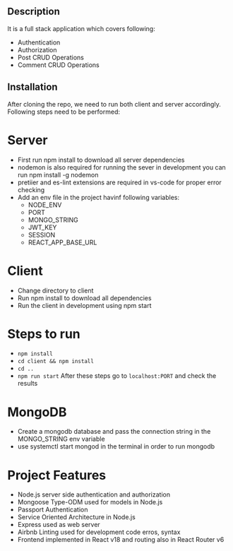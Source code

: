 
## Description

 It is a full stack application which covers following:
- Authentication
- Authorization
- Post CRUD Operations
- Comment CRUD Operations

## Installation

After cloning the repo, we need to run both client and server accordingly. Following steps
need to be performed:

# Server
- First run npm install to download all server dependencies
- nodemon is also required for running the sever in development you can run npm install -g nodemon
- pretiier and es-lint extensions are required in vs-code for proper error checking
- Add an env file in the project havinf following variables:
  - NODE_ENV
  - PORT
  - MONGO_STRING
  - JWT_KEY
  - SESSION
  - REACT_APP_BASE_URL
# Client
- Change directory to client
- Run npm install to download all dependencies
- Run the client in development using npm start

# Steps to run
- `npm install`
- `cd client && npm install`
- `cd ..`
- `npm run start`
After these steps go to `localhost:PORT` and check the results

# MongoDB
- Create a mongodb database and pass the connection string in the MONGO_STRING env variable
- use systemctl start mongod in the terminal in order to run mongodb

# Project Features
- Node.js server side authentication and authorization
- Mongoose Type-ODM used for models in Node.js
- Passport Authentication
- Service Oriented Architecture in Node.js
- Express used as web server
- Airbnb Linting used for development code erros, syntax
- Frontend implemented in React v18 and routing also in React Router v6
